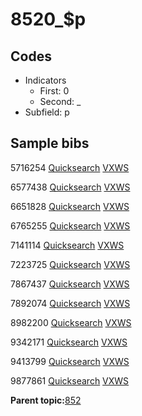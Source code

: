# 8520\_$p

## Codes

-   Indicators
    -   First: 0
    -   Second: \_
-   Subfield: p

## Sample bibs

5716254 [Quicksearch](https://search.library.yale.edu/catalog/5716254) [VXWS](http://prodorbis.library.yale.edu:7014/vxws/GetHoldingsService?bibId=5716254)

6577438 [Quicksearch](https://search.library.yale.edu/catalog/6577438) [VXWS](http://prodorbis.library.yale.edu:7014/vxws/GetHoldingsService?bibId=6577438)

6651828 [Quicksearch](https://search.library.yale.edu/catalog/6651828) [VXWS](http://prodorbis.library.yale.edu:7014/vxws/GetHoldingsService?bibId=6651828)

6765255 [Quicksearch](https://search.library.yale.edu/catalog/6765255) [VXWS](http://prodorbis.library.yale.edu:7014/vxws/GetHoldingsService?bibId=6765255)

7141114 [Quicksearch](https://search.library.yale.edu/catalog/7141114) [VXWS](http://prodorbis.library.yale.edu:7014/vxws/GetHoldingsService?bibId=7141114)

7223725 [Quicksearch](https://search.library.yale.edu/catalog/7223725) [VXWS](http://prodorbis.library.yale.edu:7014/vxws/GetHoldingsService?bibId=7223725)

7867437 [Quicksearch](https://search.library.yale.edu/catalog/7867437) [VXWS](http://prodorbis.library.yale.edu:7014/vxws/GetHoldingsService?bibId=7867437)

7892074 [Quicksearch](https://search.library.yale.edu/catalog/7892074) [VXWS](http://prodorbis.library.yale.edu:7014/vxws/GetHoldingsService?bibId=7892074)

8982200 [Quicksearch](https://search.library.yale.edu/catalog/8982200) [VXWS](http://prodorbis.library.yale.edu:7014/vxws/GetHoldingsService?bibId=8982200)

9342171 [Quicksearch](https://search.library.yale.edu/catalog/9342171) [VXWS](http://prodorbis.library.yale.edu:7014/vxws/GetHoldingsService?bibId=9342171)

9413799 [Quicksearch](https://search.library.yale.edu/catalog/9413799) [VXWS](http://prodorbis.library.yale.edu:7014/vxws/GetHoldingsService?bibId=9413799)

9877861 [Quicksearch](https://search.library.yale.edu/catalog/9877861) [VXWS](http://prodorbis.library.yale.edu:7014/vxws/GetHoldingsService?bibId=9877861)

**Parent topic:**[852](../../tags/852/852.md)

